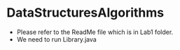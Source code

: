 # DataStructuresAlgorithms
- Please refer to the ReadMe file which is in Lab1 folder.
- We need to run Library.java
